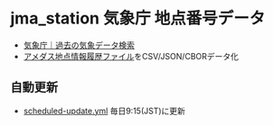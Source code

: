 # jma_station 気象庁 地点番号データ

- [気象庁｜過去の気象データ検索](https://www.data.jma.go.jp/obd/stats/data/mdrr/man/kansoku_gaiyou.html)
- [アメダス地点情報履歴ファイル](https://www.data.jma.go.jp/obd/stats/data/mdrr/chiten/meta/amdmaster.index4)をCSV/JSON/CBORデータ化

## 自動更新

- [scheduled-update.yml](.github/workflows/scheduled-update.yml) 毎日9:15(JST)に更新
